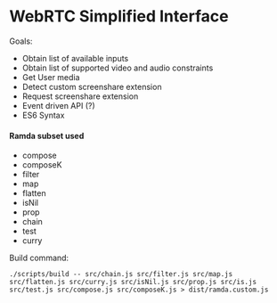 # WebRTC Simplified Interface

Goals:
- Obtain list of available inputs
- Obtain list of supported video and audio constraints
- Get User media
- Detect custom screenshare extension
- Request screenshare extension
- Event driven API (?)
- ES6 Syntax


#### Ramda subset used

- compose
- composeK
- filter
- map
- flatten
- isNil
- prop
- chain
- test
- curry

Build command:

`./scripts/build -- src/chain.js src/filter.js src/map.js src/flatten.js src/curry.js src/isNil.js src/prop.js src/is.js src/test.js src/compose.js src/composeK.js > dist/ramda.custom.js`


